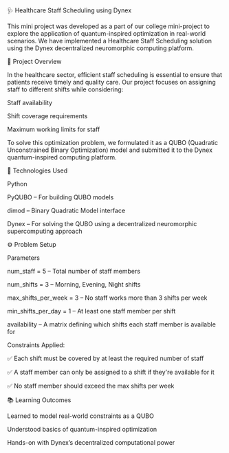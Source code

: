 🩺 Healthcare Staff Scheduling using Dynex

This mini project was developed as a part of our college mini-project to explore the application of quantum-inspired optimization in real-world scenarios. We have implemented a Healthcare Staff Scheduling solution using the Dynex decentralized neuromorphic computing platform.

🚀 Project Overview

In the healthcare sector, efficient staff scheduling is essential to ensure that patients receive timely and quality care. Our project focuses on assigning staff to different shifts while considering:

Staff availability

Shift coverage requirements

Maximum working limits for staff

To solve this optimization problem, we formulated it as a QUBO (Quadratic Unconstrained Binary Optimization) model and submitted it to the Dynex quantum-inspired computing platform.

🧠 Technologies Used

Python

PyQUBO – For building QUBO models

dimod – Binary Quadratic Model interface

Dynex – For solving the QUBO using a decentralized neuromorphic supercomputing approach

⚙️ Problem Setup

Parameters

num_staff = 5 – Total number of staff members

num_shifts = 3 – Morning, Evening, Night shifts

max_shifts_per_week = 3 – No staff works more than 3 shifts per week

min_shifts_per_day = 1 – At least one staff member per shift

availability – A matrix defining which shifts each staff member is available for

Constraints Applied:

✅ Each shift must be covered by at least the required number of staff

✅ A staff member can only be assigned to a shift if they're available for it

✅ No staff member should exceed the max shifts per week

📚 Learning Outcomes

Learned to model real-world constraints as a QUBO

Understood basics of quantum-inspired optimization

Hands-on with Dynex’s decentralized computational power

